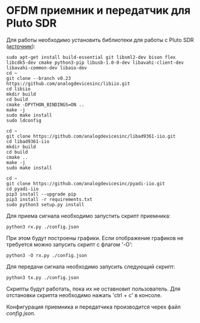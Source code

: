 # OFDM приемник и передатчик для Pluto SDR
Для работы необходимо установить библиотеки для работы с Pluto SDR ([источник](https://pysdr.org/content/pluto.html)):
```console
sudo apt-get install build-essential git libxml2-dev bison flex libcdk5-dev cmake python3-pip libusb-1.0-0-dev libavahi-client-dev libavahi-common-dev libaio-dev
cd ~
git clone --branch v0.23 https://github.com/analogdevicesinc/libiio.git
cd libiio
mkdir build
cd build
cmake -DPYTHON_BINDINGS=ON ..
make -j
sudo make install
sudo ldconfig

cd ~
git clone https://github.com/analogdevicesinc/libad9361-iio.git
cd libad9361-iio
mkdir build
cd build
cmake ..
make -j
sudo make install

cd ~
git clone https://github.com/analogdevicesinc/pyadi-iio.git
cd pyadi-iio
pip3 install --upgrade pip
pip3 install -r requirements.txt
sudo python3 setup.py install
```

Для приема сигнала необходимо запустить скрипт приемника:
```console
python3 rx.py ./config.json
```
При этом будут построены графики. Если отображение графиков не требуется можно запусить скрипт с флагом '-O':
```console
python3 -O rx.py ./config.json
```

Для передачи сигнала необходимо запусить следующий скрипт:
```console
python3 tx.py ./config.json
```
Скрипты будут работать, пока их не оставновит пользователь. Для отстановки скрипта необходимо нажать 'ctrl + c' в консоле.

Конфигурация приемника и передатчика производится черех файл *config.json*.